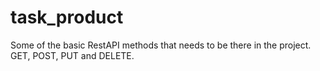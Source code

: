 # task_product
Some of the basic RestAPI methods that needs to be there in the project. GET, POST, PUT and DELETE.
